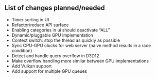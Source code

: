 ## List of changes planned/needed

- Timer sorting in UI
- Refactor/reduce API surface
- Enabling categories in ui should deactivate “ALL”
- Dynamic/pluggable GPU implementation
- Context switch: stop the thread as quickly as possible
- Sync CPU-GPU clocks for web server (naive method results in a race condition)
- Detect and handle query overflow in D3D12
- Make overflow handling more similar between GPU implementations
- Add Vulkan support
- Add support for multiple GPU queues
